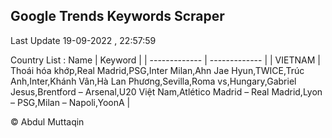 

## Google Trends Keywords Scraper 
 
Last Update 19-09-2022 , 22:57:59

Country List :
 Name  | Keyword |
| ------------- | ------------- |
| VIETNAM | Thoái hóa khớp,Real Madrid,PSG,Inter Milan,Ahn Jae Hyun,TWICE,Trúc Anh,Inter,Khánh Vân,Hà Lan Phương,Sevilla,Roma vs,Hungary,Gabriel Jesus,Brentford – Arsenal,U20 Việt Nam,Atlético Madrid – Real Madrid,Lyon – PSG,Milan – Napoli,YoonA |



© Abdul Muttaqin 

